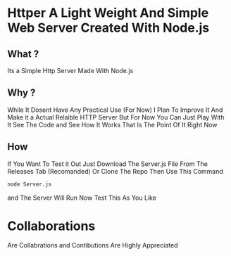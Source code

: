 # Httper A Light Weight And Simple Web Server Created With Node.js

## What ?
Its a Simple Http Server Made With Node.js

## Why ?
While It Dosent Have Any Practical Use (For Now) I Plan To Improve It And Make it a Actual Relaible HTTP Server But For Now You Can Just Play With It See The Code and See How It Works That Is The Point Of It Right Now

## How
If You Want To Test it Out Just Download The Server.js File From The Releases Tab (Recomanded) Or Clone The Repo Then Use This Command
```bash
node Server.js
```
and The Server Will Run Now Test This As You Like


# Collaborations
Are Collabrations and Contibutions Are Highly Appreciated 
